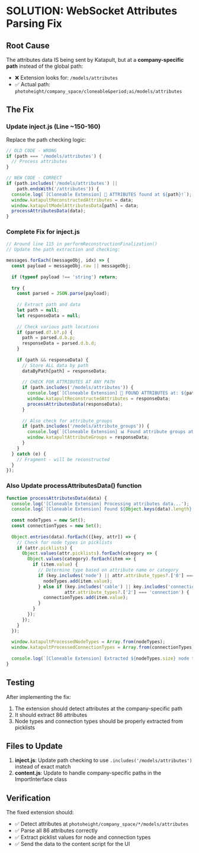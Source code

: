 # SOLUTION: WebSocket Attributes Parsing Fix

## Root Cause
The attributes data IS being sent by Katapult, but at a **company-specific path** instead of the global path:
- ❌ Extension looks for: `/models/attributes`  
- ✅ Actual path: `photoheight/company_space/cloneable&period;ai/models/attributes`

## The Fix

### Update inject.js (Line ~150-160)
Replace the path checking logic:

```javascript
// OLD CODE - WRONG
if (path === '/models/attributes') {
  // Process attributes
}

// NEW CODE - CORRECT
if (path.includes('/models/attributes') || 
    path.endsWith('/attributes')) {
  console.log(`[Cloneable Extension] 🎯 ATTRIBUTES found at ${path}!`);
  window.katapultReconstructedAttributes = data;
  window.katapultModelAttributesData[path] = data;
  processAttributesData(data);
}
```

### Complete Fix for inject.js

```javascript
// Around line 115 in performReconstructionFinalization()
// Update the path extraction and checking:

messages.forEach((messageObj, idx) => {
  const payload = messageObj.raw || messageObj;
  
  if (typeof payload !== 'string') return;
  
  try {
    const parsed = JSON.parse(payload);
    
    // Extract path and data
    let path = null;
    let responseData = null;
    
    // Check various path locations
    if (parsed.d?.b?.p) {
      path = parsed.d.b.p;
      responseData = parsed.d.b.d;
    }
    
    if (path && responseData) {
      // Store ALL data by path
      dataByPath[path] = responseData;
      
      // CHECK FOR ATTRIBUTES AT ANY PATH
      if (path.includes('/models/attributes')) {
        console.log(`[Cloneable Extension] 🎯 FOUND ATTRIBUTES at: ${path}`);
        window.katapultReconstructedAttributes = responseData;
        processAttributesData(responseData);
      }
      
      // Also check for attribute_groups
      if (path.includes('/models/attribute_groups')) {
        console.log(`[Cloneable Extension] 📊 Found attribute groups at: ${path}`);
        window.katapultAttributeGroups = responseData;
      }
    }
  } catch (e) {
    // Fragment - will be reconstructed
  }
});
```

### Also Update processAttributesData() function

```javascript
function processAttributesData(data) {
  console.log('[Cloneable Extension] Processing attributes data...');
  console.log(`[Cloneable Extension] Found ${Object.keys(data).length} attributes`);
  
  const nodeTypes = new Set();
  const connectionTypes = new Set();
  
  Object.entries(data).forEach(([key, attr]) => {
    // Check for node types in picklists
    if (attr.picklists) {
      Object.values(attr.picklists).forEach(category => {
        Object.values(category).forEach(item => {
          if (item.value) {
            // Determine type based on attribute name or category
            if (key.includes('node') || attr.attribute_types?.['0'] === 'node') {
              nodeTypes.add(item.value);
            } else if (key.includes('cable') || key.includes('connection') || 
                      attr.attribute_types?.['2'] === 'connection') {
              connectionTypes.add(item.value);
            }
          }
        });
      });
    }
  });
  
  window.katapultProcessedNodeTypes = Array.from(nodeTypes);
  window.katapultProcessedConnectionTypes = Array.from(connectionTypes);
  
  console.log(`[Cloneable Extension] Extracted ${nodeTypes.size} node types, ${connectionTypes.size} connection types`);
}
```

## Testing
After implementing the fix:
1. The extension should detect attributes at the company-specific path
2. It should extract 86 attributes
3. Node types and connection types should be properly extracted from picklists

## Files to Update
1. **inject.js**: Update path checking to use `.includes('/models/attributes')` instead of exact match
2. **content.js**: Update to handle company-specific paths in the ImportInterface class

## Verification
The fixed extension should:
- ✅ Detect attributes at `photoheight/company_space/*/models/attributes`
- ✅ Parse all 86 attributes correctly
- ✅ Extract picklist values for node and connection types
- ✅ Send the data to the content script for the UI